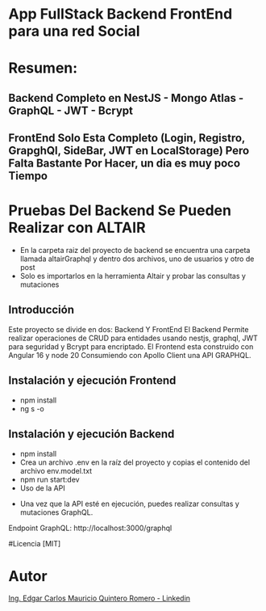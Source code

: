

# App FullStack Backend FrontEnd para una red Social

# Resumen:


## Backend Completo en NestJS - Mongo Atlas - GraphQL - JWT - Bcrypt
## FrontEnd Solo Esta Completo (Login, Registro, GrapghQl, SideBar, JWT en LocalStorage) Pero Falta Bastante Por Hacer, un dia es muy poco Tiempo


# Pruebas Del Backend Se Pueden Realizar con ALTAIR
* En la carpeta raiz del proyecto de backend se encuentra una carpeta llamada altairGraphql y dentro dos archivos, uno de usuarios y otro de post
* Solo es importarlos en la herramienta Altair y probar las consultas y mutaciones



## Introducción

Este proyecto se divide en dos: Backend Y FrontEnd
El Backend Permite realizar operaciones de CRUD para entidades usando nestjs, graphql, JWT para seguridad y Bcrypt para encriptado.
El Frontend esta construido con Angular 16 y node 20 Consumiendo con Apollo Client una API GRAPHQL.


## Instalación y ejecución Frontend

* npm install
* ng s -o

## Instalación y ejecución Backend

* npm install
* Crea un archivo .env en la raíz del proyecto y copias el contenido del archivo env.model.txt
* npm run start:dev
* Uso de la API

- Una vez que la API esté en ejecución, puedes realizar consultas y mutaciones GraphQL.

Endpoint GraphQL: http://localhost:3000/graphql

#Licencia
[MIT]

# Autor
[Ing. Edgar Carlos Mauricio Quintero Romero - Linkedin](https://www.linkedin.com/in/alzheimeer)




